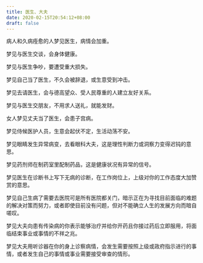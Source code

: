 ```yaml
---
title: 医生、大夫
date: 2020-02-15T20:54:12+08:00
draft: false
---
```


病人和久病痊愈的人梦见医生，病情会加重。<br>


梦见与医生交谈，会身体健康。<br>


梦见与医生争吵，要遭受重大损失。<br>


梦见自己当了医生，不久会被辞退，或生意受到冲击。<br>


梦见去请医生，会与德高望众、受人民尊重的人建立友好关系。<br>


梦见与医生交朋友，不用求人送礼，就能发财。<br>


女人梦见丈夫当了医生，会患子宫病。<br>


梦见侍候医护人员，生意会起伏不定，生活动荡不安。<br>


梦见眼睛发生异常病变，去看眼科大夫，这是理性判断力或洞察力变得迟钝的意思。<br>


梦见药剂师在制药室里配制药品，这是健康状况有异常的信号。<br>


梦见医生在诊断书上写下无病的诊断，在工作岗位上，上级对你的工作态度大加赞赏的意思。<br>


梦见自己生病了需要去医院可是所有医院都关门，暗示正在为寻找目前面临的难题的解决对策而努力，或者即使目前没有问题，但对不能确立人生的发展方向而暗自嗟叹。<br>


梦见大夫向患有传染病的你表示能够治疗并给你开药且你接过药后立即服用，将面临结束事业或事情的不祥之兆。<br>


梦见大夫用听诊器在你的身上诊察病情，会发生需要按照上级或政府指示进行的事情，或者发生自己的事情或事业需要接受审查的情形。<br>
